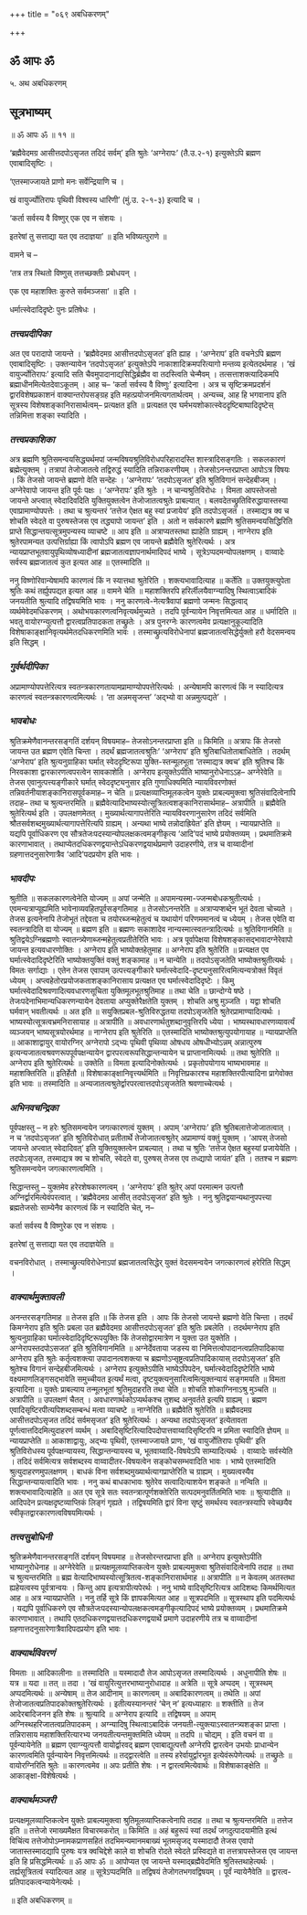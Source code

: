 +++
title = "०६९ अबधिकरणम्"

+++


## ॐ आपः ॐ

५. अथ अबधिकरणम्

## **सूत्रभाष्यम्**

॥ ॐ आपः ॐ ॥ ११ ॥

‘ब्रह्मैवेदमग्र आसीत्तदपोऽसृजत तदिदं सर्वम्’ इति श्रुतेः ‘अग्नेरापः’ (तै.उ.२-१) इत्युक्तेऽपि ब्रह्मण एवाबादिसृष्टिः ।

‘एतस्माज्जायते प्राणो मनः सर्वेन्द्रियाणि च ।

खं वायुर्ज्योतिरापः पृथिवी विश्वस्य धारिणी’ (मुं.उ. २-१-३) इत्यादि च ।

‘कर्ता सर्वस्य वै विष्णुर् एक एव न संशयः ।

इतरेषां तु सत्ताद्या यत एव तदाज्ञया’ ॥ इति भविष्यत्पुराणे ॥

वामने च –

‘तत्र तत्र स्थितो विष्णुस् तत्तच्छक्तीः प्रबोधयन् ।

एक एव महाशक्तिः कुरुते सर्वमञ्जसा’ ॥ इति ।

धर्मात्स्वेदादिदृष्टेः पुनः प्रतिषेधः ।

### ***तत्त्वप्रदीपिका***

अत एव परादापो जायन्ते । ‘ब्रह्मैवेदमग्र आसीत्तदपोऽसृजत’ इति ह्याह । ‘अग्नेराप’ इति वचनेऽपि ब्रह्मण एवाबादिसृष्टिः । उक्तन्यायेन ‘तदपोऽसृजत’ इत्युक्तेऽपि नाकाशादिक्रमपरित्यागो मन्तव्य इत्येतदर्थमाह । ‘खं वायुर्ज्योतिरापः’ इत्यादि सति चैवमुपादानाद्यसिद्धिर्ब्रह्मैव वा तदस्त्विति चेन्मैवम् । तत्सत्ताशक्त्यादिकमपि ब्रह्माधीनमित्येतदेवाऽकूतम् । आह च– ‘कर्ता सर्वस्य वै विष्णुः’ इत्यादिना । अत्र च सृष्टिक्रमप्रदर्शनं द्वारविशेषप्रकाशनं वाक्यान्तरोपसङ्ग्रह इति महत्प्रयोजनमित्यगतार्थत्वम् । अन्यच्च, आह हि भगवानाप इति सूत्रस्य विशेषशङ्कानिरासार्थत्वम्– प्रत्यक्षत इति ॥ प्रत्यक्षत एव घर्मभयशोकात्स्वेददृष्टिबाष्पादिदृष्टेस् तन्निमित्ता शङ्का स्यादिति ।

### ***तत्त्वप्रकाशिका***

अत्र ब्रह्मणि श्रुतिसमन्वयसिद्ध्यर्थमपां जन्मविषयश्रुतिविरोधपरिहारादस्ति शास्त्रादिसङ्गतिः । सकलकारणं ब्रह्मेत्युक्तम् । तत्रापां तेजोजातत्वे तद्विरुद्धं स्यादिति तन्निराकरणीयम् । तेजसोऽनन्तरप्राप्ता आपोऽत्र विषयः । किं तेजसो जायन्ते ब्रह्मणो वेति सन्देहः । ‘अग्नेरापः’ ‘तदपोऽसृजत’ इति श्रुतिविगानं सन्देहबीजम् । अग्नेरेवापो जायन्त इति पूर्वः पक्षः । ‘अग्नेरापः’ इति श्रुतेः । न चान्यश्रुतिविरोधः । विमता आपस्तेजसो जायन्ते अप्त्वात् स्वेदादिवदिति युक्तियुक्तत्वेन तेजोजातत्वश्रुतेः प्राबल्यात् । बलवदेतच्छ्रुतिविरुद्धायास्तस्या एवाप्रामाण्योपपत्तेः । तथा च श्रुत्यन्तरं ‘तत्तेज ऐक्षत बहु स्यां प्रजायेय’ इति तदपोऽसृजत । तस्माद्यत्र क्व च शोचति स्वेदते वा पुरुषस्तेजस एव तद्ध्यापो जायन्त’ इति । अतो न सर्वकारणे ब्रह्मणि श्रुतिसमन्वयसिद्धिरिति प्राप्ते सिद्धान्तयत्सूत्रमुपन्यस्य व्याचष्टे ॥ आप इति ॥ अत्राप्यतस्तथा ह्याहेति ग्राह्यम् । नाग्नेराप इति श्रुतेरपामन्यत उत्पत्तिर्ग्राह्या किं त्वापोऽपि ब्रह्मण एव जायन्ते ब्रह्मैवेति श्रुतेरित्यर्थः । अत्र न्यायप्राप्तभूतवायुपृथिव्योषध्यादीनां ब्रह्मजातत्वज्ञापनार्थमादिपदं भाष्ये । सूत्रेऽप्पदमन्योपलक्षणम् । वाय्वादेः सर्वस्य ब्रह्मजातत्वं कुत इत्यत आह ॥ एतस्मादिति ॥

ननु विष्णोरिवान्येषामपि कारणत्वं किं न स्यात्तथा श्रुतेरिति । शक्त्यभावादित्याह ॥ कर्तेति ॥ उक्तयुक्त्युपेता श्रुतिः कथं तर्ह्युपपद्यत इत्यत आह ॥ वामने चेति ॥ महाशक्तिरपि हरिर्लीलयैवाग्न्यादिषु स्थित्वाऽबादिकं जनयतीति श्रुत्यादि तद्विषयमिति भावः । ननु कारणत्वे-नेत्यत्रैवापां ब्रह्मणो जन्मनः सिद्धत्वाद् व्यर्थमेवेदमधिकरणम् । अथोभयकारणत्वनिवृत्यर्थमुच्यते । तदपि पूर्वन्यायेन निवृत्तमित्यत आह ॥ धर्मादिति ॥ भवतु वायोरग्न्युत्पत्तौ द्वारत्वप्रतिपादकता तच्छ्रुतेः । अत्र पुनरग्नेः कारणत्वमेव प्रत्यक्षानुकूल्यादिति विशेषाकाङ्क्षानिवृत्यर्थमेतदधिकरणमिति भावः । तस्माच्छ्रुत्यविरोधेनापां ब्रह्मजातत्वसिद्धेर्युक्तो हरौ वेदसमन्वय इति सिद्धम् ।

### ***गुर्वर्थदीपिका***

अप्रामाण्योपपत्तेरित्यत्र स्वतन्त्रकारणतायामप्रामाण्योपपत्तेरित्यर्थः । अन्येषामपि कारणत्वं किं न स्यादित्यत्र कारणत्वं स्वतन्त्रकारणत्वमित्यर्थः । ‘ता अन्नमसृजन्त’ ‘अद्भ्यो वा अन्नमुत्पद्यते’ ।

### ***भावबोधः***

श्रुतिक्रमेणैवानन्तरसङ्गतिं दर्शयन् विषयमाह– तेजसोऽनन्तरप्राप्ता इति ॥ किमिति ॥ अत्रापः किं तेजसो जायन्त उत ब्रह्मण एवेति चिन्ता । तदर्थं ब्रह्मजातत्वश्रुतिः’ ‘अग्नेराप’ इति श्रुतिबाधितोताबाधितेति । तदर्थम् ‘अग्नेराप’ इति श्रुत्यनुग्राहिका घर्मात् स्वेददृष्टिरूपा युक्ति-स्तन्मूलभूता ‘तस्माद्यत्र क्वच’ इति श्रुतिश्च किं निरवकाशा द्वारकारणत्वपरत्वेन सावकाशेति । अग्नेराप इत्युक्तेऽपीति भाष्यानुरोधेनाऽऽह– अग्नेरेवेति ॥ तेजस एवानुत्पत्त्यङ्गीकारे घर्मात् स्वेददृष्ट्यनुसार इति गुणाधिक्यमिति न्यायविवरणोक्तं तन्निवर्तनीयाशङ्कानिरासपूर्वकमाह– न चेति ॥ प्रत्यक्षव्याप्तिमूलकत्वेन युक्तेः प्राबल्यमुक्त्वा श्रुतिसंवादित्वेनापि तदाह– तथा च श्रुत्यन्तरमिति ॥ ब्रह्मैवेत्यादिभाष्यस्योत्सूत्रितत्वशङ्कानिरासार्थमाह– अत्रापीति ॥ ब्रह्मैवेति श्रुतेरित्यर्थ इति । उपलक्षणमेतत् । मुख्यार्थत्यागापत्तेरिति न्यायविवरणानुसारेण तदिदं सर्वमिति श्रौतसर्वशब्दमुख्यार्थत्यागापत्तेरित्यपि ग्राह्यम् । अन्यथा भाष्ये तन्नोदाह्रियेत’ इति ज्ञेयम् । न्यायप्राप्तेति ॥ यद्यपि पूर्वाधिकरण एव सौत्रतेजःपदस्यान्योपलक्षकत्वमङ्गीकृत्य ‘आदि’पदं भाष्ये प्रयोक्तव्यम् । प्रथमातिक्रमे कारणाभावात् । तथाप्येतदधिकरणद्वयान्तेऽधिकरणद्वयार्थप्रमाणे उदाहरणीये, तत्र च वाय्वादीनां ग्रहणात्तदनुसारेणात्रैव ‘आदि’पदप्रयोग इति भावः ।

### ***भावदीपः***

श्रुतीति ॥ सकलकारणत्वेनेति योज्यम् ॥ अपां जन्मेति ॥ अपामन्यस्मा-ज्जन्मबोधकश्रुतीत्यर्थः । एवमन्यत्राप्यूह्यमिति भावेनाव्यवहितपूर्वसङ्गतिमाह ॥ तेजसोऽनन्तरेति ॥ अत्राप्यप्शब्देन भूतं देवता चोच्यते । तेजस इत्यनेनापि तेजोभूतं तद्देवता च तयोरब्जन्महेतुत्वं च यथायोगं परिणममानत्वं च ध्येयम् । तेजस एवेति वा स्वतन्त्रादिति वा योज्यम् ॥ ब्रह्मण इति ॥ ब्रह्मणः सकाशादेव नान्यस्मात्स्वतन्त्रादित्यर्थः ॥ श्रुतिविगानमिति ॥ श्रुतिद्वयेऽग्निब्रह्मणोः स्वातन्त्र्येणाब्जन्महेतुत्वप्रतीतेरिति भावः । अत्र पूर्वापेक्षया विशेषशङ्कासद्भावादग्नेरेवापो जायन्त इत्यवधारणोक्तिः । अग्नेराप इति भाष्योक्तहेतुमाह ॥ अग्नेराप इति श्रुतेरिति ॥ प्रत्यक्षत एव घर्मात्स्वेदादिदृष्टेरिति भाष्योक्तयुक्तिं वक्तुं शङ्कामाह ॥ न चान्येति ॥ तदपोऽसृजतेति भाष्योक्तश्रुतीत्यर्थः । विमतः सर्गाद्याः । एतेन तेजस एवापाम् उत्पत्त्यङ्गीकारे घर्मात्स्वेदादि-दृष्ट्यनुसारित्वमित्यन्यत्रोक्तं विवृतं ध्येयम् । अप्त्वहेतोरप्रयोजकताशङ्कानिरासाय प्रत्यक्षत एव घर्मात्स्वेदादिदृष्टेः । किमु घर्मात्स्वेदादिश्रवणादित्यवधारणसूचिता युक्तिमूलभूतश्रुतिमाह ॥ तथा चेति ॥ छान्दोग्ये षष्ठे । तेजःपदेनाभिमान्यधिकरणन्यायेन देवताया अप्युक्तेरैक्षतेति युक्तम् । शोचति अश्रु मुञ्जति । यद्वा शोचति घर्मवान् भवतीत्यर्थः ॥ अत इति ॥ सयुक्तिप्रबल-श्रुतिविरुद्धतया तदपोऽसृजतेति श्रुतेरप्रामाण्यादित्यर्थः । भाष्यस्योत्सूत्रत्वभ्रमनिरासायाह ॥ अत्रापीति ॥ अवधारणार्थतुशब्दानुवृत्तिरपि ध्येया । भाष्यस्थावधारणव्यावर्त्यं व्यञ्जयन् भाष्यसूत्रयोरर्थमाह ॥ नाग्नेराप इति श्रुतेरिति ॥ एतस्मादिति भाष्योक्तश्रुत्युपयोगायाह ॥ न्यायप्राप्तेति ॥ आकाशाद्वायुर् वायोरग्निर् अग्नेरापो ऽद्भ्यः पृथिवी पृथिव्या ओषधय ओषधीभ्योऽन्नम् अन्नात्पुरुष इत्यन्यजातत्वश्रवणरूपपूर्वपक्षन्यायेन द्वारपरत्वरूपसिद्धान्तन्यायेन च प्राप्तानामित्यर्थः ॥ तथा श्रुतेरिति ॥ अग्नेराप इति श्रुतेरित्यर्थः ॥ उक्तेति ॥ विमता इत्यादिनोक्तेत्यर्थः । प्रकृतोपयोगाय भाष्यभावमाह ॥ महाशक्तिरिति ॥ इतिर्हेतौ ॥ विशेषाकाङ्क्षानिवृत्त्यर्थमिति ॥ निवृत्तिप्रकारश्च महाशक्तिरपीत्यादिना प्रागेवोक्त इति भावः ॥ तस्मादिति ॥ अन्यजातत्वश्रुतेर्द्वारपरत्वात्तदपोऽसृजतेति श्रवणाच्चेत्यर्थः ।

### ***अभिनवचन्द्रिका***

पूर्वपक्षस्तु – न हरेः श्रुतिसमन्वयेन जगत्कारणत्वं युक्तम् । अपाम् ‘अग्नेरापः’ इति श्रुतिबलात्तेजोजातत्वात् । न च ‘तदपोऽसृजत’ इति श्रुतिविरोधात् प्रतीतार्थे तेजोजातत्वश्रुतेर् अप्रामाण्यं वक्तुं युक्तम् । ‘आपस् तेजसो जायन्ते अप्त्वात् स्वेदादिवत्’ इति युक्तियुक्तत्वेन प्राबल्यात् । तथा च श्रुतिः ‘तत्तेज ऐक्षत बहुस्यां प्रजायेयेति । तदपोऽसृजत, तस्माद्यत्र क्व च शोचति, स्वेदते वा, पुरुषस् तेजस एव तध्द्यापो जायंत’ इति । ततश्च न ब्रह्मणः श्रुतिसमन्वयेन जगत्कारणत्वमिति ।

सिद्धान्तस्तु – युक्तमेव हरेरशेषकारणत्वम् । ‘अग्नेरापः’ इति श्रुतेर् अपां परमात्मन उत्पत्तौ अग्निर्द्वारमित्येवंपरत्वात् । ‘ब्रह्मैवेदमग्र आसीत् तदपोऽसृजत’ इति श्रुतेः । ननु श्रुतिद्वयान्यथानुपपत्त्या ब्रह्मतेजसोः साम्येनैव कारणत्वं किं न स्यादिति चेत्, न–

कर्ता सर्वस्य वै विष्णुरेक एव न संशयः ।

इतरेषां तु सत्ताद्या यत एव तदाज्ञयेति ॥

वचनविरोधात् । तस्माच्छ्रुत्यविरोधेनाऽपां ब्रह्मजातत्वसिद्धेर् युक्तं वेदसमन्वयेन जगत्कारणत्वं हरेरिति सिद्धम् ।

### ***वाक्यार्थमुक्तावली***

अनन्तरसङ्गतिमाह ॥ तेजस इति ॥ किं तेजस इति । आपः किं तेजसो जायन्ते ब्रह्मणो वेति चिन्ता । तदर्थं किमग्नेराप इति श्रुतिः प्रबला उत ब्रह्मैवेदमग्र आसीत्तदपोऽसृजत’ इति श्रुतिः प्रबलेति । तदर्थमग्नेराप इति श्रुत्यनुग्राहिका घर्मात्स्वेदादिदृष्टिरूपयुक्तिः किं तेजसोद्वारमात्रेण न युक्ता उत युक्तेति । अग्नेरापस्तदपोऽसजत’ इति श्रुतिविगानमिति ॥ अग्नेर्देवताया जडस्य वा निमित्तत्वोपादानत्वप्रतिपादिकाया अग्नेराप इति श्रुतेः कर्तृत्वशक्त्या उपादानत्वशक्त्या च ब्रह्मणोऽप्सृष्ट्रत्वप्रतिपादिकायास् तदपोऽसृजत’ इति श्रुतेश्च विगानं सन्देहबीजमित्यर्थः । अग्नेराप इत्युक्तेऽपीति भाष्येऽपिपदेन, घर्मात्स्वेदादिदृष्टेरिति भाष्ये वक्ष्यमाणलिङ्गसद्भावेति समुच्चीयत इत्यर्थं मत्वा, दृष्टयुक्त्यनुसारित्वमित्युक्तन्यायं सङ्गमयति ॥ विमता इत्यादिना ॥ युक्तेः प्राबल्याय तन्मूलभूतां श्रुतिमुदाहरति तथा चेति ॥ शोचति शोकाग्निनाऽश्रु मुञ्चति ॥ अत्रापीति ॥ उपलक्षणं चैतत् । अवधारणार्थकोऽप्यर्थकश्च तुशब्द अनुवर्तते इत्यपि ग्राह्यम् । ब्रह्मण एवादिसृष्टिरपीत्यपिशब्दसम्बन्धं मत्वा व्याचष्टे ॥ नाग्नेरिति ॥ ब्रह्मैवेति श्रुतेरिति ॥ ब्रह्मैवदमग्र आसीत्तदपोऽसृजत तदिदं सर्वमसृजत’ इति श्रुतेरित्यर्थः । अन्यथा तदपोऽसृजत’ इत्येतावता पूर्णत्वात्तदिदमित्युदाहरणं व्यर्थम् । अबादिसृष्टिरित्यादिपदोपात्तवाय्वादिसृष्टिरपि न प्रमिता स्यादिति ज्ञेयम् ॥ न्यायप्राप्तेति ॥ आकाशाद्वायुः, अद्भ्यः पृथिवी, एतस्माज्जायते प्राणः, ‘खं वायुर्जोतिरापः पृथिवी’ इति श्रुतिविरोधस्य पूर्वपक्षन्यायस्य, सिद्धान्तन्यायस्य च, भूतवाय्वादि-विषयेऽपि साम्यादित्यर्थः । वाय्वादेः सर्वस्येति । तदिदं सर्वमित्यत्र सर्वशब्दस्य वाय्वादीतर-विषयत्वेन सङ्कोचसम्भवादिति भावः । भाष्ये एतस्मादिति श्रुत्युदाहरणमुपलक्षणम् । बाधकं विना सर्वशब्दमुख्यार्थत्यागप्राप्तेरिति च ग्राह्यम् । मुख्यत्वस्यैव सिद्धान्तन्यायत्वादिति भावः । ननु कथं बाधकाभावः श्रुतेरेव सत्वादित्याशयेन शङ्कते ॥ नन्विति ॥ शक्त्यभावादित्याहेति ॥ अत एव सूत्रे सतः स्वतन्त्रात्पूर्णशक्तेरिति सत्पदमनुवर्तितमिति भावः ॥ श्रुत्यादीति ॥ आदिपदेन प्रत्यक्षदृष्टव्याप्तिकं लिङ्गं गृह्यते । तद्विषयमिति द्वारं विना सृष्टुं समर्थस्य स्वतन्त्रस्यापि स्वेच्छयैव स्वीकृतद्वारकारणत्वविषयमित्यर्थः ।

### ***तत्त्वसुबोधिनी***

श्रुतिक्रमेणैवानन्तरसङ्गतिं दर्शयन् विषयमाह ॥ तेजसोरन्तरप्राप्ता इति ॥ अग्नेराप इत्युक्तेऽपीति भाष्यानुरोधेनाह ॥ अग्नेरेवेति ॥ प्रत्यक्षमूलव्याप्तिकत्वेन युक्तेः प्राबल्यमुक्त्वा श्रुतिसंवादित्वेनापि तदाह ॥ तथा च श्रुत्यन्तरमिति ॥ ब्रह्म वेत्यादिभाष्यस्योत्सूत्रितत्व-शङ्कानिरासार्थमाह ॥ अत्रापीति ॥ न केवलम् अतस्तथा ह्यहेयत्वस्य पूर्वत्रान्वयः । किन्तु आप इत्यत्रापीत्यपेरर्थः । ननु भाष्ये वादिसृष्टिरित्यत्र आदिशब्दः किमर्थमित्यत आह ॥ अत्र न्यायप्राप्तेति । ननु तर्हि सूत्रे किं ज्ञापकमित्यत आह ॥ सूत्रपदमिति ॥ सूत्रस्थाप इति पदमित्यर्थः । यद्यपि पूर्वाधिकरणे एव सौत्रतेजःपदस्यान्योपलक्षकत्वमङ्गीकृत्यादिपदं भाष्ये प्रयोक्तव्यम् । प्रथमातिक्रमे कारणाभावात् । तथापि एतदधिकरणद्वयात्तदधिकरणद्वयार्थे प्रमाणे उदाहरणीये तत्र च वाय्वादीनां ग्रहणात्तदनुसारेणात्रैवादिपदप्रयोग इति भावः ।

### ***वाक्यार्थविवरणं***

विमताः ॥ आदिकालीनाः ॥ तस्मादिति ॥ यस्मादादौ तेज आपोऽसृजत तस्मादित्यर्थः । अधुनापीति शेषः ॥ यत्र ॥ यदा ॥ तत् ॥ तदा । ‘खं वायुरित्युत्तरभाष्यानुरोधादाह ॥ अत्रेति ॥ सूत्रे अप्पदम् । सूत्रस्थम् अप्पदमित्यर्थः ॥ अन्येषाम् ॥ तेज आदीनाम् ॥ कारणत्वम् ॥ अबादिकारणत्वम् ॥ तथेति ॥ अपां तेजोजातत्वप्रतिपादकोक्तश्रुतेरित्यर्थः । इतीत्यस्यानन्तरं ‘चेन् न’ इत्यध्याहारः ॥ शक्तीति ॥ तेज आदेरबादिजनन इति शेषः ॥ श्रुत्यादि ॥ अग्नेराप इत्यादि ॥ तद्विषयम् ॥ अपाम् अग्निस्थहरिजातत्वप्रतिपादकम् । अग्न्यादिषु स्थित्वाऽबादिकं जनयती-त्युक्त्याऽस्वातन्त्र्यशङ्का प्राप्ता । तन्निरासाय महाशक्तिरित्यारभ्य जनयतीत्यन्तमुक्तमिति ध्येयम् ॥ तदपि ॥ चोद्यम् । इति वचनं वा ॥ पूर्वन्यायेनेति ॥ ब्रह्मण एवाग्न्युत्पत्तौ वायोर्द्वारवद् ब्रह्मण एवाबाद्युत्पत्तौ अग्नेरपि द्वारत्वेन उभयोः प्राधान्येन कारणत्वमिति पूर्वन्यायेन निवृत्तमित्यर्थः ॥ तद्द्वारत्वेति ॥ तस्य हरेर्वायुर्द्वारभूत इत्येवंरूपेणेत्यर्थः ॥ तच्छ्रुतेः ॥ वायोरग्निरिति श्रुतेः ॥ कारणत्वमेव ॥ अपः प्रतीति शेषः । न द्वारत्वमित्येवार्थः ॥ विशेषाकाङ्क्षेति ॥ आकाङ्क्षा-विशेषेत्यर्थः ।

### ***वाक्यार्थमञ्जरी***

प्रत्यक्षमूलव्याप्तिकत्वेन युक्तेः प्राबल्यमुक्त्वा श्रुतिमूलव्याप्तिकत्वेनापि तदाह ॥ तथा च श्रुत्यन्तरमिति ॥ तत्तेज इति ॥ तत्तेजो रमाख्यमैक्षत विचारमकरोत् ॥ किमिति ॥ अहं बहुरूपं स्यां तदर्थं जगदुत्पादयामीति इत्थं विचिंत्य तत्तेजोपोऽम्नामकप्राणसहितं तदभिमन्यमानमबाख्यं भूतमसृजद् यस्मादादौ तेजस एवापो जातास्तस्मादद्यापि पुरुषः यत्र क्वचिद्देशे काले वा शोचति रोदते स्वेदते प्रस्विद्यते वा तत्तत्रापस्तेजस एव जायन्त इति हि प्रसिद्धमित्यर्थः ॥ ॐ आपः ॐ ॥ आपोप्यत एव जायन्ते यस्माद्ब्रह्मैवेदमिति श्रुतिस्तथाहेत्यर्थः । तर्ह्यसूत्रितत्वं स्यादित्यत आह ॥ सूत्रेऽप्पदमिति ॥ तद्विषयं तेजोगतभगवद्विषयम् । पूर्वं न्यायेनैवेति ॥ द्वारत्व-प्रतिपादकत्वन्यायेनेत्यर्थः ।

॥ इति अबधिकरणम् ॥

